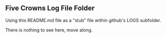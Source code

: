 ## Five Crowns Log File Folder

Using this README.md file as a "stub" file within github's LOGS subfolder.

There is nothing to see here, move along.
